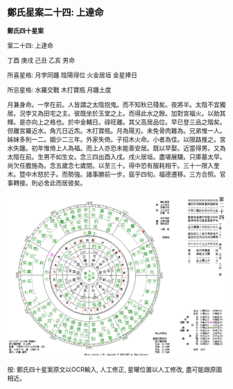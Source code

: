 ## 鄭氏星案二十四: 上達命

**鄭氏四十星案**

案二十四: 上達命

丁酉 庚戌 己丑 乙亥 男命

所喜星格: 月孛同躔 陰陽得位 火金居垣 金星捧日

所忌星格: 水羅交戰 木打寶瓶 月躔土度

月兼身命。一孛在前。人皆謂之太陰抱鬼。而不知秋已殘矣。夜將半。太陰不宜獨居。況孛又為田宅之主。彼既坐於玉堂之上。而得此水之餘。加對宮福火。以助其輝。是亦向上之格也。於中金輔日。祿旺離。其父高居品位。早已登三品之階矣。但離宮羅近水。角亢日近炁。木打寶瓶。月為陽刃。未免骨肉難為。兄弟惟一人。姊妹多則一二。姻少二三年。外家失倚。子招木火命。小者為佳。以限路推之。宮水失躔。初年惟倚上人為福。而上人亦恐未能善安居。既以早娶。近當得男。又為太陰在前。生男不如生女。念三四出酉入戌。戌火居垣。盡堪展驥。只庫墓太早。尚欠任膽施為。念五歲念七歲間。以至三十。得中恐有服耗相干。三十一限入奎木。暨中木怒於子。而勢強。諸事勝前一步。屆乎四旬。福德遷移。三方合照。官事轉接。則必舍此而居彼矣。

![img](../../../saved_images/BUgARqF6hHQkjFCsNjq5dGbPOBbcscipHZWXGjKyp6_N7fJ1Lj5jAmwWMMaKlEnvctHIrOcu932ZrvrI391kBBYhlbsJSJ7PmoleG_eEvyE=w1280)

按: 鄭氏四十星案原文以OCR輸入, 人工修正, 星曜位置以人工修改, 盡可能跟原圖相近。